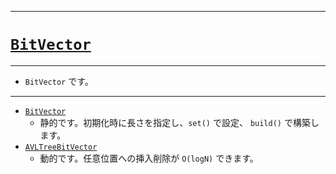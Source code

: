 _____

# [`BitVector`](https://github.com/titan-23/Library_py/blob/main/DataStructures/BitVector)

_____

- `BitVector` です。

_____

- [`BitVector`](./BitVector.md)
  - 静的です。初期化時に長さを指定し、`set()` で設定、 `build()` で構築します。
- [`AVLTreeBitVector`](./AVLTwreeBitVector.md)
  - 動的です。任意位置への挿入削除が `O(logN)` できます。
